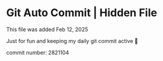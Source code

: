 # Git Auto Commit | Hidden File

This file was added Feb 12, 2025

Just for fun and keeping my daily git commit active 🤪

commit number: 2821104
